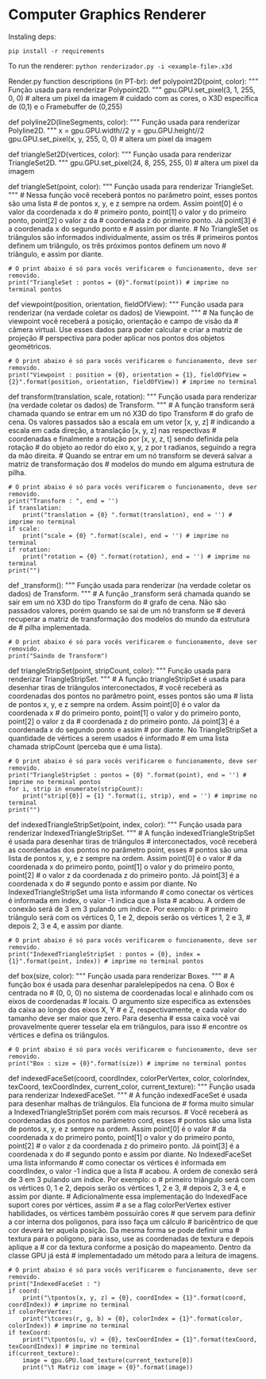# Computer Graphics Renderer

Instaling deps:

```pip install -r requirements```

To run the renderer:
```python renderizador.py -i <example-file>.x3d```

Render.py function descriptions (in PT-br):
def polypoint2D(point, color):
    """ Função usada para renderizar Polypoint2D. """
    gpu.GPU.set_pixel(3, 1, 255, 0, 0) # altera um pixel da imagem
    # cuidado com as cores, o X3D especifica de (0,1) e o Framebuffer de (0,255)

def polyline2D(lineSegments, color):
    """ Função usada para renderizar Polyline2D. """
    x = gpu.GPU.width//2
    y = gpu.GPU.height//2
    gpu.GPU.set_pixel(x, y, 255, 0, 0) # altera um pixel da imagem

def triangleSet2D(vertices, color):
    """ Função usada para renderizar TriangleSet2D. """
    gpu.GPU.set_pixel(24, 8, 255, 255, 0) # altera um pixel da imagem

def triangleSet(point, color):
    """ Função usada para renderizar TriangleSet. """
    # Nessa função você receberá pontos no parâmetro point, esses pontos são uma lista
    # de pontos x, y, e z sempre na ordem. Assim point[0] é o valor da coordenada x do
    # primeiro ponto, point[1] o valor y do primeiro ponto, point[2] o valor z da 
    # coordenada z do primeiro ponto. Já point[3] é a coordenada x do segundo ponto e
    # assim por diante.
    # No TriangleSet os triângulos são informados individualmente, assim os três
    # primeiros pontos definem um triângulo, os três próximos pontos definem um novo
    # triângulo, e assim por diante.
    
    # O print abaixo é só para vocês verificarem o funcionamento, deve ser removido.
    print("TriangleSet : pontos = {0}".format(point)) # imprime no terminal pontos

def viewpoint(position, orientation, fieldOfView):
    """ Função usada para renderizar (na verdade coletar os dados) de Viewpoint. """
    # Na função de viewpoint você receberá a posição, orientação e campo de visão da
    # câmera virtual. Use esses dados para poder calcular e criar a matriz de projeção
    # perspectiva para poder aplicar nos pontos dos objetos geométricos.

    # O print abaixo é só para vocês verificarem o funcionamento, deve ser removido.
    print("Viewpoint : position = {0}, orientation = {1}, fieldOfView = {2}".format(position, orientation, fieldOfView)) # imprime no terminal

def transform(translation, scale, rotation):
    """ Função usada para renderizar (na verdade coletar os dados) de Transform. """
    # A função transform será chamada quando se entrar em um nó X3D do tipo Transform
    # do grafo de cena. Os valores passados são a escala em um vetor [x, y, z]
    # indicando a escala em cada direção, a translação [x, y, z] nas respectivas
    # coordenadas e finalmente a rotação por [x, y, z, t] sendo definida pela rotação
    # do objeto ao redor do eixo x, y, z por t radianos, seguindo a regra da mão direita.
    # Quando se entrar em um nó transform se deverá salvar a matriz de transformação dos
    # modelos do mundo em alguma estrutura de pilha.

    # O print abaixo é só para vocês verificarem o funcionamento, deve ser removido.
    print("Transform : ", end = '')
    if translation:
        print("translation = {0} ".format(translation), end = '') # imprime no terminal
    if scale:
        print("scale = {0} ".format(scale), end = '') # imprime no terminal
    if rotation:
        print("rotation = {0} ".format(rotation), end = '') # imprime no terminal
    print("")

def _transform():
    """ Função usada para renderizar (na verdade coletar os dados) de Transform. """
    # A função _transform será chamada quando se sair em um nó X3D do tipo Transform do
    # grafo de cena. Não são passados valores, porém quando se sai de um nó transform se
    # deverá recuperar a matriz de transformação dos modelos do mundo da estrutura de
    # pilha implementada.

    # O print abaixo é só para vocês verificarem o funcionamento, deve ser removido.
    print("Saindo de Transform")

def triangleStripSet(point, stripCount, color):
    """ Função usada para renderizar TriangleStripSet. """
    # A função triangleStripSet é usada para desenhar tiras de triângulos interconectados,
    # você receberá as coordenadas dos pontos no parâmetro point, esses pontos são uma
    # lista de pontos x, y, e z sempre na ordem. Assim point[0] é o valor da coordenada x
    # do primeiro ponto, point[1] o valor y do primeiro ponto, point[2] o valor z da
    # coordenada z do primeiro ponto. Já point[3] é a coordenada x do segundo ponto e assim
    # por diante. No TriangleStripSet a quantidade de vértices a serem usados é informado
    # em uma lista chamada stripCount (perceba que é uma lista).

    # O print abaixo é só para vocês verificarem o funcionamento, deve ser removido.
    print("TriangleStripSet : pontos = {0} ".format(point), end = '') # imprime no terminal pontos
    for i, strip in enumerate(stripCount):
        print("strip[{0}] = {1} ".format(i, strip), end = '') # imprime no terminal
    print("")

def indexedTriangleStripSet(point, index, color):
    """ Função usada para renderizar IndexedTriangleStripSet. """
    # A função indexedTriangleStripSet é usada para desenhar tiras de triângulos
    # interconectados, você receberá as coordenadas dos pontos no parâmetro point, esses
    # pontos são uma lista de pontos x, y, e z sempre na ordem. Assim point[0] é o valor
    # da coordenada x do primeiro ponto, point[1] o valor y do primeiro ponto, point[2]
    # o valor z da coordenada z do primeiro ponto. Já point[3] é a coordenada x do
    # segundo ponto e assim por diante. No IndexedTriangleStripSet uma lista informando
    # como conectar os vértices é informada em index, o valor -1 indica que a lista
    # acabou. A ordem de conexão será de 3 em 3 pulando um índice. Por exemplo: o
    # primeiro triângulo será com os vértices 0, 1 e 2, depois serão os vértices 1, 2 e 3,
    # depois 2, 3 e 4, e assim por diante.
    
    # O print abaixo é só para vocês verificarem o funcionamento, deve ser removido.
    print("IndexedTriangleStripSet : pontos = {0}, index = {1}".format(point, index)) # imprime no terminal pontos

def box(size, color):
    """ Função usada para renderizar Boxes. """
    # A função box é usada para desenhar paralelepípedos na cena. O Box é centrada no
    # (0, 0, 0) no sistema de coordenadas local e alinhado com os eixos de coordenadas
    # locais. O argumento size especifica as extensões da caixa ao longo dos eixos X, Y
    # e Z, respectivamente, e cada valor do tamanho deve ser maior que zero. Para desenha
    # essa caixa você vai provavelmente querer tesselar ela em triângulos, para isso
    # encontre os vértices e defina os triângulos.

    # O print abaixo é só para vocês verificarem o funcionamento, deve ser removido.
    print("Box : size = {0}".format(size)) # imprime no terminal pontos

def indexedFaceSet(coord, coordIndex, colorPerVertex, color, colorIndex, texCoord, texCoordIndex, current_color, current_texture):
    """ Função usada para renderizar IndexedFaceSet. """
    # A função indexedFaceSet é usada para desenhar malhas de triângulos. Ela funciona de
    # forma muito simular a IndexedTriangleStripSet porém com mais recursos.
    # Você receberá as coordenadas dos pontos no parâmetro cord, esses
    # pontos são uma lista de pontos x, y, e z sempre na ordem. Assim point[0] é o valor
    # da coordenada x do primeiro ponto, point[1] o valor y do primeiro ponto, point[2]
    # o valor z da coordenada z do primeiro ponto. Já point[3] é a coordenada x do
    # segundo ponto e assim por diante. No IndexedFaceSet uma lista informando
    # como conectar os vértices é informada em coordIndex, o valor -1 indica que a lista
    # acabou. A ordem de conexão será de 3 em 3 pulando um índice. Por exemplo: o
    # primeiro triângulo será com os vértices 0, 1 e 2, depois serão os vértices 1, 2 e 3,
    # depois 2, 3 e 4, e assim por diante.
    # Adicionalmente essa implementação do IndexedFace suport cores por vértices, assim
    # a se a flag colorPerVertex estiver habilidades, os vértices também possuirão cores
    # que servem para definir a cor interna dos poligonos, para isso faça um cálculo
    # baricêntrico de que cor deverá ter aquela posição. Da mesma forma se pode definir uma
    # textura para o poligono, para isso, use as coordenadas de textura e depois aplique a
    # cor da textura conforme a posição do mapeamento. Dentro da classe GPU já está
    # implementadado um método para a leitura de imagens.
    
    # O print abaixo é só para vocês verificarem o funcionamento, deve ser removido.
    print("IndexedFaceSet : ")
    if coord:
        print("\tpontos(x, y, z) = {0}, coordIndex = {1}".format(coord, coordIndex)) # imprime no terminal
    if colorPerVertex:
        print("\tcores(r, g, b) = {0}, colorIndex = {1}".format(color, colorIndex)) # imprime no terminal
    if texCoord:
        print("\tpontos(u, v) = {0}, texCoordIndex = {1}".format(texCoord, texCoordIndex)) # imprime no terminal
    if(current_texture):
        image = gpu.GPU.load_texture(current_texture[0])
        print("\t Matriz com image = {0}".format(image))
